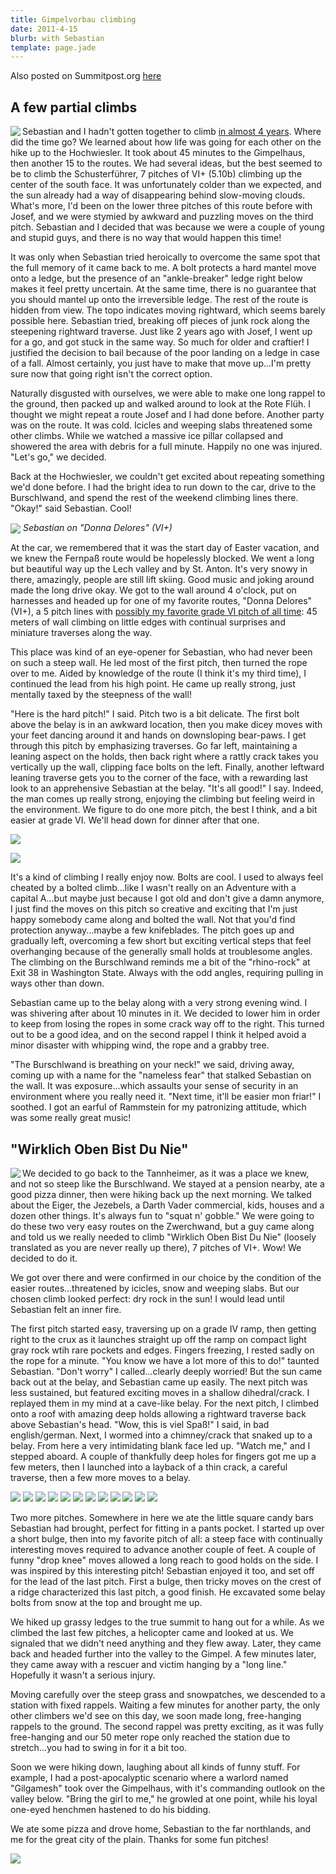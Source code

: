 ```yaml
---
title: Gimpelvorbau climbing
date: 2011-4-15
blurb: with Sebastian
template: page.jade
---
```


Also posted on Summitpost.org [here](http://www.summitpost.org/a-few-good-pitches/711474)

A few partial climbs
---

<a href="http://www.flickr.com/photos/ripsawridge/5643788197/"><img align="left" src="http://farm6.static.flickr.com/5269/5643788197_b29548f204.jpg"></a>Sebastian and I hadn't gotten together to climb <a href="http://www.summitpost.org/sunny-south-sides/286714">in almost 4 years</a>. Where did the time go? We learned about how life was going for each other on the hike up to the Hochwiesler. It took about 45 minutes to the Gimpelhaus, then another 15 to the routes. We had several ideas, but the best seemed to be to climb the Schusterführer, 7 pitches of VI+ (5.10b) climbing up the center of the south face. It was unfortunately colder than we expected, and the sun already had a way of disappearing behind slow-moving clouds. What's more, I'd been on the lower three pitches of this route before with Josef, and we were stymied by awkward and puzzling moves on the third pitch. Sebastian and I decided that was because we were a couple of young and stupid guys, and there is no way that would happen this time!

It was only when Sebastian tried heroically to overcome the same spot that the full memory of it came back to me. A bolt protects a hard mantel move onto a ledge, but the presence of an "ankle-breaker" ledge right below makes it feel pretty uncertain. At the same time, there is no guarantee that you should mantel up onto the irreversible ledge. The rest of the route is hidden from view. The topo indicates moving rightward, which seems barely possible here. Sebastian tried, breaking off pieces of junk rock along the steepening rightward traverse. Just like 2 years ago with Josef, I went up for a go, and got stuck in the same way. So much for older and craftier! I justified the decision to bail because of the poor landing on a ledge in case of a fall. Almost certainly, you just have to make that move up...I'm pretty sure now that going right isn't the correct option.

Naturally disgusted with ourselves, we were able to make one long rappel to the ground, then packed up and walked around to look at the Rote Flüh. I thought we might repeat a route Josef and I had done before. Another party was on the route. It was cold. Icicles and weeping slabs threatened some other climbs. While we watched a massive ice pillar collapsed and showered the area with debris for a full minute. Happily no one was injured. "Let's go," we decided.

Back at the Hochwiesler, we couldn't get excited about repeating something we'd done before. I had the bright idea to run down to the car, drive to the Burschlwand, and spend the rest of the weekend climbing lines there. "Okay!" said Sebastian. Cool!

<a href="http://www.flickr.com/photos/ripsawridge/5644356196/"><img align="center" src="http://farm6.static.flickr.com/5309/5644356196_cf90fb50ac.jpg"></a>
<i>Sebastian on "Donna Delores" (VI+)</i>

At the car, we remembered that it was the start day of Easter vacation, and we knew the Fernpaß route would be hopelessly blocked. We went a long but beautiful way up the Lech valley and by St. Anton. It's very snowy in there, amazingly, people are still lift skiing. Good music and joking around made the long drive okay. We got to the wall around 4 o'clock, put on harnesses and headed up for one of my favorite routes, "Donna Delores" (VI+), a 5 pitch lines with <a href="http://mountainwerksmm.blogspot.com/2010/05/burschlwand-climbing-with-stephan.html">possibly my favorite grade VI pitch of all time</a>: 45 meters of wall climbing on little edges with continual surprises and miniature traverses along the way.

This place was kind of an eye-opener for Sebastian, who had never been on such a steep wall. He led most of the first pitch, then turned the rope over to me. Aided by knowledge of the route (I think it's my third time), I continued the lead from his high point. He came up really strong, just mentally taxed by the steepness of the wall!

"Here is the hard pitch!" I said. Pitch two is a bit delicate. The first bolt above the belay is in an awkward location, then you make dicey moves with your feet dancing around it and hands on downsloping bear-paws. I get through this pitch by emphasizing traverses. Go far left, maintaining a leaning aspect on the holds, then back right where a rattly crack takes you vertically up the wall, clipping face bolts on the left. Finally, another leftward leaning traverse gets you to the corner of the face, with a rewarding last look to an apprehensive Sebastian at the belay. "It's all good!" I say. Indeed, the man comes up really strong, enjoying the climbing but feeling weird in the environment. We figure to do one more pitch, the best I think, and a bit easier at grade VI. We'll head down for dinner after that one.

<a href="http://www.flickr.com/photos/ripsawridge/5644356770/"><img align="center" src="http://farm6.static.flickr.com/5063/5644356770_33d40018f2.jpg"></a>

<a href="http://www.flickr.com/photos/ripsawridge/5644357558/"><img align="center" src="http://farm6.static.flickr.com/5108/5644357558_1e3f7440e6.jpg"></a>

It's a kind of climbing I really enjoy now. Bolts are cool. I used to always feel cheated by a bolted climb...like I wasn't really on an Adventure with a capital A...but maybe just because I got old and don't give a damn anymore, I just find the moves on this pitch so creative and exciting that I'm just happy somebody came along and bolted the wall. Not that you'd find protection anyway...maybe a few knifeblades. The pitch goes up and gradually left, overcoming a few short but exciting vertical steps that feel overhanging because of the generally small holds at troublesome angles. The climbing on the Burschlwand reminds me a bit of the "rhino-rock" at Exit 38 in Washington State. Always with the odd angles, requiring pulling in ways other than down.

Sebastian came up to the belay along with a very strong evening wind. I was shivering after about 10 minutes in it. We decided to lower him in order to keep from losing the ropes in some crack way off to the right. This turned out to be a good idea, and on the second rappel I think it helped avoid a minor disaster with whipping wind, the rope and a grabby tree.

"The Burschlwand is breathing on your neck!" we said, driving away, coming up with a name for the "nameless fear" that stalked Sebastian on the wall. It was exposure...which assaults your sense of security in an environment where you really need it. "Next time, it'll be easier mon friar!" I soothed. I got an earful of Rammstein for my patronizing attitude, which was some really great music!

"Wirklich Oben Bist Du Nie"
---

<a href="http://www.flickr.com/photos/ripsawridge/5645744316/"><img align="left" src="http://farm6.static.flickr.com/5306/5645744316_5769712970.jpg"></a>We decided to go back to the Tannheimer, as it was a place we knew, and not so steep like the Burschlwand. We stayed at a pension nearby, ate a good pizza dinner, then were hiking back up the next morning. We talked about the Eiger, the Jezebels, a Darth Vader commercial, kids, houses and a dozen other things. It's always fun to "squat n' gobble." We were going to do these two very easy routes on the Zwerchwand, but a guy came along and told us we really needed to climb "Wirklich Oben Bist Du Nie" (loosely translated as you are never really up there), 7 pitches of VI+. Wow! We decided to do it.

We got over there and were confirmed in our choice by the condition of the easier routes...threatened by icicles, snow and weeping slabs. But our chosen climb looked perfect: dry rock in the sun! I would lead until Sebastian felt an inner fire.

The first pitch started easy, traversing up on a grade IV ramp, then getting right to the crux as it launches straight up off the ramp on compact light gray rock wtih rare pockets and edges. Fingers freezing, I rested sadly on the rope for a minute. "You know we have a lot more of this to do!" taunted Sebastian. "Don't worry" I called...clearly deeply worried! But the sun came back out at the belay, and Sebastian came up easily. The next pitch was less sustained, but featured exciting moves in a shallow dihedral/crack. I replayed them in my mind at a cave-like belay. For the next pitch, I climbed onto a roof with amazing deep holds allowing a rightward traverse back above Sebastian's head. "Wow, this is viel Spaß!" I said, in bad english/german. Next, I wormed into a chimney/crack that snaked up to a belay. From here a very intimidating blank face led up. "Watch me," and I stepped aboard. A couple of thankfully deep holes for fingers got me up a few meters, then I launched into a layback of a thin crack, a careful traverse, then a few more moves to a belay.

<a href="http://www.flickr.com/photos/ripsawridge/5644364456/"><img src="http://farm6.static.flickr.com/5064/5644364456_b28b8a079f.jpg"></a>
<a href="http://www.flickr.com/photos/ripsawridge/5644365540/"><img src="http://farm6.static.flickr.com/5304/5644365540_5cd16e1c4c.jpg"></a>
<a href="http://www.flickr.com/photos/ripsawridge/5644366792/"><img src="http://farm6.static.flickr.com/5104/5644366792_3ddea1eb7c.jpg"></a>
<a href="http://www.flickr.com/photos/ripsawridge/5643800979/"><img src="http://farm6.static.flickr.com/5183/5643800979_45d4286602.jpg"></a>
<a href="http://www.flickr.com/photos/ripsawridge/5643801683/"><img src="http://farm6.static.flickr.com/5187/5643801683_40db047dc2.jpg"></a>
<a href="http://www.flickr.com/photos/ripsawridge/5643802315/"><img src="http://farm6.static.flickr.com/5063/5643802315_6bde693796.jpg"></a>
<a href="http://www.flickr.com/photos/ripsawridge/5644369942/"><img src="http://farm6.static.flickr.com/5062/5644369942_8f16d58aff.jpg"></a>
<a href="http://www.flickr.com/photos/ripsawridge/5644371494/"><img src="http://farm6.static.flickr.com/5028/5644371494_3f1154573f.jpg"></a>
<a href="http://www.flickr.com/photos/ripsawridge/5643805965/"><img src="http://farm6.static.flickr.com/5061/5643805965_a6eeb9bb2b.jpg"></a>
<a href="http://www.flickr.com/photos/ripsawridge/5643809127/"><img src="http://farm6.static.flickr.com/5229/5643809127_eb676258ed.jpg"></a>
<a href="http://www.flickr.com/photos/ripsawridge/5644377522/"><img src="http://farm6.static.flickr.com/5221/5644377522_f961b315af.jpg"></a>
<a href="http://www.flickr.com/photos/ripsawridge/5644380350/"><img src="http://farm6.static.flickr.com/5181/5644380350_b7a301f70b.jpg"></a>

Two more pitches. Somewhere in here we ate the little square candy bars Sebastian had brought, perfect for fitting in a pants pocket. I started up over a short bulge, then into my favorite pitch of all: a steep face with continually interesting moves required to advance another couple of feet. A couple of funny "drop knee" moves allowed a long reach to good holds on the side. I was inspired by this interesting pitch! Sebastian enjoyed it too, and set off for the lead of the last pitch. First a bulge, then tricky moves on the crest of a ridge characterized this last pitch, a good finish. He excavated some belay bolts from snow at the top and brought me up.

We hiked up grassy ledges to the true summit to hang out for a while. As we climbed the last few pitches, a helicopter came and looked at us. We signaled that we didn't need anything and they flew away. Later, they came back and headed further into the valley to the Gimpel. A few minutes later, they came away with a rescuer and victim hanging by a "long line." Hopefully it wasn't a serious injury.

Moving carefully over the steep grass and snowpatches, we descended to a station with fixed rappels. Waiting a few minutes for another party, the only other climbers we'd see on this day, we soon made long, free-hanging rappels to the ground. The second rappel was pretty exciting, as it was fully free-hanging and our 50 meter rope only reached the station due to stretch...you had to swing in for it a bit too.

Soon we were hiking down, laughing about all kinds of funny stuff. For example, I had a post-apocalyptic scenario where a warlord named "Gilgamesh" took over the Gimpelhaus, with it's commanding outlook on the valley below. "Bring the girl to me," he growled at one point, while his loyal one-eyed henchmen hastened to do his bidding. 

We ate some pizza and drove home, Sebastian to the far northlands, and me for the great city of the plain. Thanks for some fun pitches!
                    
<a href="http://www.flickr.com/photos/ripsawridge/5643816711/"><img src="http://farm6.static.flickr.com/5022/5643816711_50a60e2ff4.jpg"></a>
                                                                                    
